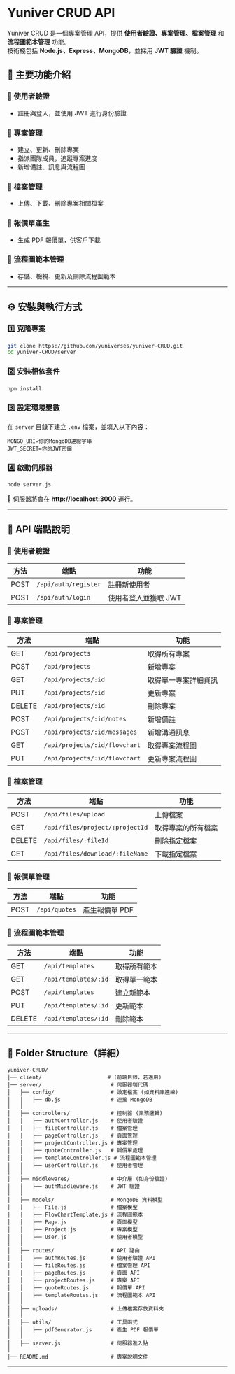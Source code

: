 # Yuniver CRUD API

Yuniver CRUD 是一個專案管理 API，提供 **使用者驗證、專案管理、檔案管理** 和 **流程圖範本管理** 功能。  
技術棧包括 **Node.js、Express、MongoDB**，並採用 **JWT 驗證** 機制。

## 📌 主要功能介紹

### 🔐 使用者驗證

- 註冊與登入，並使用 JWT 進行身份驗證

### 📂 專案管理

- 建立、更新、刪除專案
- 指派團隊成員，追蹤專案進度
- 新增備註、訊息與流程圖

### 📁 檔案管理

- 上傳、下載、刪除專案相關檔案

### 📄 報價單產生

- 生成 PDF 報價單，供客戶下載

### 📑 流程圖範本管理

- 存儲、檢視、更新及刪除流程圖範本

---

## ⚙️ 安裝與執行方式

### 1️⃣ 克隆專案

```sh
git clone https://github.com/yuniverses/yuniver-CRUD.git
cd yuniver-CRUD/server
```

### 2️⃣ 安裝相依套件

```sh
npm install
```

### 3️⃣ 設定環境變數

在 `server` 目錄下建立 `.env` 檔案，並填入以下內容：

```
MONGO_URI=你的MongoDB連線字串
JWT_SECRET=你的JWT密鑰
```

### 4️⃣ 啟動伺服器

```sh
node server.js
```

🚀 伺服器將會在 **http://localhost:3000** 運行。

---

## 📡 API 端點說明

### 🔐 使用者驗證

| 方法 | 端點                 | 功能                 |
| ---- | -------------------- | -------------------- |
| POST | `/api/auth/register` | 註冊新使用者         |
| POST | `/api/auth/login`    | 使用者登入並獲取 JWT |

### 📂 專案管理

| 方法   | 端點                          | 功能                 |
| ------ | ----------------------------- | -------------------- |
| GET    | `/api/projects`               | 取得所有專案         |
| POST   | `/api/projects`               | 新增專案             |
| GET    | `/api/projects/:id`           | 取得單一專案詳細資訊 |
| PUT    | `/api/projects/:id`           | 更新專案             |
| DELETE | `/api/projects/:id`           | 刪除專案             |
| POST   | `/api/projects/:id/notes`     | 新增備註             |
| POST   | `/api/projects/:id/messages`  | 新增溝通訊息         |
| GET    | `/api/projects/:id/flowchart` | 取得專案流程圖       |
| PUT    | `/api/projects/:id/flowchart` | 更新專案流程圖       |

### 📁 檔案管理

| 方法   | 端點                            | 功能               |
| ------ | ------------------------------- | ------------------ |
| POST   | `/api/files/upload`             | 上傳檔案           |
| GET    | `/api/files/project/:projectId` | 取得專案的所有檔案 |
| DELETE | `/api/files/:fileId`            | 刪除指定檔案       |
| GET    | `/api/files/download/:fileName` | 下載指定檔案       |

### 📄 報價單管理

| 方法 | 端點          | 功能           |
| ---- | ------------- | -------------- |
| POST | `/api/quotes` | 產生報價單 PDF |

### 📑 流程圖範本管理

| 方法   | 端點                 | 功能         |
| ------ | -------------------- | ------------ |
| GET    | `/api/templates`     | 取得所有範本 |
| GET    | `/api/templates/:id` | 取得單一範本 |
| POST   | `/api/templates`     | 建立新範本   |
| PUT    | `/api/templates/:id` | 更新範本     |
| DELETE | `/api/templates/:id` | 刪除範本     |

---

## 📁 Folder Structure（詳細）

```
yuniver-CRUD/
│── client/                     # (前端目錄，若適用)
│── server/                      # 伺服器端代碼
│   ├── config/                  # 設定檔案 (如資料庫連線)
│   │   ├── db.js                # 連接 MongoDB
│   │
│   ├── controllers/             # 控制器 (業務邏輯)
│   │   ├── authController.js    # 使用者驗證
│   │   ├── fileController.js    # 檔案管理
│   │   ├── pageController.js    # 頁面管理
│   │   ├── projectController.js # 專案管理
│   │   ├── quoteController.js   # 報價單處理
│   │   ├── templateController.js # 流程圖範本管理
│   │   ├── userController.js    # 使用者管理
│   │
│   ├── middlewares/             # 中介層 (如身份驗證)
│   │   ├── authMiddleware.js    # JWT 驗證
│   │
│   ├── models/                  # MongoDB 資料模型
│   │   ├── File.js              # 檔案模型
│   │   ├── FlowChartTemplate.js # 流程圖範本
│   │   ├── Page.js              # 頁面模型
│   │   ├── Project.js           # 專案模型
│   │   ├── User.js              # 使用者模型
│   │
│   ├── routes/                  # API 路由
│   │   ├── authRoutes.js        # 使用者驗證 API
│   │   ├── fileRoutes.js        # 檔案管理 API
│   │   ├── pageRoutes.js        # 頁面 API
│   │   ├── projectRoutes.js     # 專案 API
│   │   ├── quoteRoutes.js       # 報價單 API
│   │   ├── templateRoutes.js    # 流程圖範本 API
│   │
│   ├── uploads/                 # 上傳檔案存放資料夾
│   │
│   ├── utils/                   # 工具函式
│   │   ├── pdfGenerator.js      # 產生 PDF 報價單
│   │
│   ├── server.js                # 伺服器進入點
│
│── README.md                    # 專案說明文件
```

---
